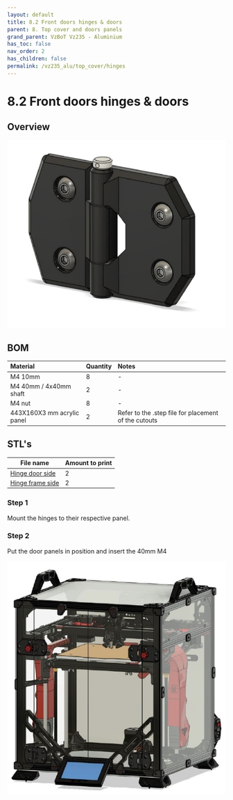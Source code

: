 ```yaml
---
layout: default
title: 8.2 Front doors hinges & doors
parent: 8. Top cover and doors panels
grand_parent: VzBoT Vz235 - Aluminium
has_toc: false
nav_order: 2
has_children: false
permalink: /vz235_alu/top_cover/hinges
---
```


# 8.2 Front doors hinges & doors

## Overview
![Overview](../../assets/images/manual/vz235_printed/top_cover/door_hinges.png)
<br>

## BOM

| Material        | Quantity          | Notes |
|:-------------|:------------------|:------|
| M4 10mm | 8 | - |
| M4 40mm / 4x40mm shaft | 2 | - |
| M4 nut | 8 | - |
| 443X160X3 mm acrylic panel | 2 | Refer to the .step file for placement of the cutouts |

## STL's

| File name | Amount to print |
|-----------|-----------------|
| <a href="https://github.com/VzBoT3D/VzBoT-Vz235/blob/main/Assemblies%20%26%20STL/Frame/Frame%20brace.stl" target="_blank">Hinge door side</a> | 2 |
| <a href="https://github.com/VzBoT3D/VzBoT-Vz235/blob/main/Assemblies%20%26%20STL/Frame/Frame%20brace.stl" target="_blank">Hinge frame side</a> | 2 |

### Step 1
Mount the hinges to their respective panel.

### Step 2
Put the door panels in position and insert the 40mm M4
<br>

![Doors](../../assets/images/manual/vz235_printed/top_cover/doors.png)